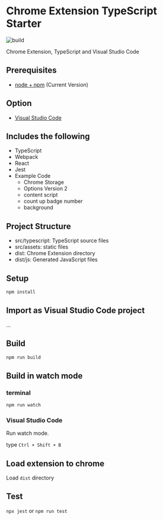 # Chrome Extension TypeScript Starter

![build](https://github.com/chibat/chrome-extension-typescript-starter/workflows/build/badge.svg)

Chrome Extension, TypeScript and Visual Studio Code

## Prerequisites

* [node + npm](https://nodejs.org/) (Current Version)

## Option

* [Visual Studio Code](https://code.visualstudio.com/)

## Includes the following

* TypeScript
* Webpack
* React
* Jest
* Example Code
  * Chrome Storage
  * Options Version 2
  * content script
  * count up badge number
  * background

## Project Structure

* src/typescript: TypeScript source files
* src/assets: static files
* dist: Chrome Extension directory
* dist/js: Generated JavaScript files

## Setup

```bash
npm install
```

## Import as Visual Studio Code project

...

## Build

```bash
npm run build
```

## Build in watch mode

### terminal

```bash
npm run watch
```

### Visual Studio Code

Run watch mode.

type `Ctrl + Shift + B`

## Load extension to chrome

Load `dist` directory

## Test

`npx jest` or `npm run test`

